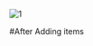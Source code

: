 

![1](https://user-images.githubusercontent.com/68609158/161373787-c97cd936-f7bc-4df3-aff7-fa587806e7e9.png)

#After Adding items
